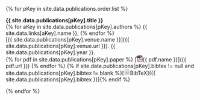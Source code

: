[//]: # (jekyll-scholar)

[//]: # (Custom)
{% for pKey in site.data.publications.order.list %}

  **{{ site.data.publications[pKey].title }}**   
  {% for aKey in site.data.publications[pKey].authors %} {{ site.data.links[aKey].name }}, {% endfor %}     
  [{{ site.data.publications[pKey].venue.name }}]({{ site.data.publications[pKey].venue.url }}).
  {{ site.data.publications[pKey].year }}.   
  {% for pdf in site.data.publications[pKey].paper %} [![](/img/ico/pdf.gif){{ pdf.name }}]({{ pdf.url }}) {% endfor %}
  {% if site.data.publications[pKey].bibtex != null and site.data.publications[pKey].bibtex != blank %}[![](/img/ico/tex.png)BibTeX]({{ site.data.publications[pKey].bibtex }}){% endif %}


{% endfor %}
